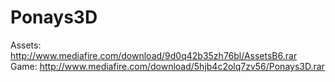 # Ponays3D
Assets: http://www.mediafire.com/download/9d0q42b35zh76bl/AssetsB6.rar
Game: http://www.mediafire.com/download/5hjb4c2olq7zv56/Ponays3D.rar

